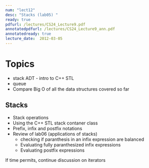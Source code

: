 ```yaml
---
num: "lect12"
desc: "Stacks (lab05) "
ready: true
pdfurl: /lectures/CS24_Lecture9.pdf
annotatedpdfurl: /lectures/CS24_Lecture9_ann.pdf
annotatedready: true
lecture_date:  2012-03-05
---
```


# Topics
* stack ADT - intro to C++ STL
* queue
* Compare Big O of all the data structures covered so far
## Stacks
* Stack operations
* Using the C++ STL stack contaner class
* Prefix, infix and postfix notations
* Review of lab06 (applications of stacks)
	* checking if paranthesis in an infix expression are balanced
	* Evaluating fully paranthesized infix expressions
	* Evaluating postfix expressions

If time permits, continue discussion on iterators
